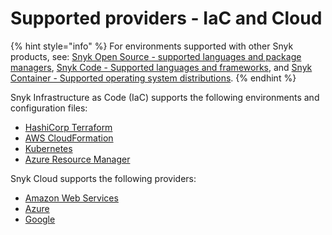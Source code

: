 # Supported providers - IaC and Cloud

{% hint style="info" %}
For environments supported with other Snyk products, see: [Snyk Open Source - supported languages and package managers](../scan-application-code/snyk-open-source/snyk-open-source-supported-languages-and-package-managers/), [Snyk Code - Supported languages and frameworks](../scan-application-code/snyk-code/snyk-code-language-and-framework-support.md), and [Snyk Container - Supported operating system distributions](../scan-containers/supported-operating-system-distributions.md).
{% endhint %}

Snyk Infrastructure as Code (IaC) supports the following environments and configuration files:

* [HashiCorp Terraform](snyk-infrastructure-as-code/scan-terraform-files/)
* [AWS CloudFormation](snyk-infrastructure-as-code/scan-cloudformation-files/)
* [Kubernetes](snyk-infrastructure-as-code/scan-kubernetes-configuration-files/)
* [Azure Resource Manager](snyk-infrastructure-as-code/scan-arm-configuration-files.md)

Snyk Cloud supports the following providers:

* [Amazon Web Services](../integrations/cloud-platforms/getting-started-with-snyk-cloud-aws/)
* [Azure](../integrations/cloud-platforms/getting-started-with-snyk-cloud-azure/)
* [Google](../integrations/cloud-platforms/getting-started-with-snyk-cloud-google/)
